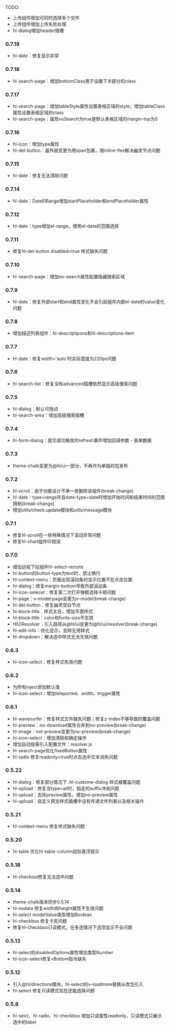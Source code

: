 TODO:

- 上传组件增加可同时选择多个文件
- 上传组件增加上传失败处理
- hl-dialog增加header插槽

### 0.7.19

- hl-date：修复显示异常

### 0.7.18

- hl-search-page：增加bottomClass用于设置下半部分的class

### 0.7.17

- hl-search-page：增加tableStyle属性设置表格区域的style，增加tableClass属性设置表格区域的class
- hl-search-page：属性noSearch为true是默认表格区域的margin-top为0

### 0.7.16

- hl-icon：增加type属性
- hl-del-button：最外层变更为用span包裹，用inline-flex解决幽灵节点问题

### 0.7.15

- hl-date：修复无法清除问题

### 0.7.14

- hl-date：DateElRange增加startPlaceholder和endPlaceholder属性

### 0.7.12

- hl-date：type增加el-range，使用el-date的范围选择

### 0.7.11

- 修复hl-del-button disabled=true 样式缺失问题

### 0.7.10

- hl-search-page：增加no-search属性配置隐藏搜索区域

### 0.7.9

- hl-date：修复外部start和end属性变化不会引起组件内部el-date的value变化问题

### 0.7.8

- 增加描述列表组件：hl-descriptipons和hl-descriptions-item

### 0.7.7

- hl-date：修复width='auto'时实际宽度为220px问题

### 0.7.6

- hl-search-list：修复没有advanced插槽依然显示高级搜索问题

### 0.7.5

- hl-dialog：默认可拖动
- hl-search-area：增加高级搜索插槽

### 0.7.4

- hl-form-dialog：提交成功触发的refresh事件增加回调参数 - 表单数据

### 0.7.3

- theme-chalk变更为@hl/ui一部分，不再作为单独的包发布

### 0.7.2

- hl-scroll：由于功能设计不单一故删除该组件(break-change)
- hl-date：type=range并且date-type=date时增加开始时间和结束时间的范围限制(break-change)
- 增加utils/check.update模块和utils/message模块

### 0.7.1

- 修复hl-scroll在一些特殊情况下滚动异常问题
- 修复hl-chart组件ID错误

### 0.7.0

- 增加远程下拉组件hl-select-remote
- hl-button的button-type为text时，禁止换行
- hl-context-menu：页面出现滚动条时显示位置不在点击位置
- hl-dialog：修复margin-bottom导致外部滚动条
- hl-icon-selecet：修复第二次打开弹框选择卡顿问题
- hl-page：v-model:page变更为v-model(break-change)
- hl-del-button：修复幽灵空白节点
- hl-block-title：样式太丑，增加平面样式
- hl-block-title：color和fonts-size不生效
- HlUiResolver：引入路径从@hl/ui变更为@hl/ui/resolver(break-change)
- hl-edit-info：优化显示，去除无用样式
- hl-dropdown：解决选中样式无法生效问题

### 0.6.3

- hl-icon-select：修复样式失效问题

### 0.6.2

- 为所有inject添加默认值
- hl-icon-select：增加teleported、width、trigger属性

### 0.6.1

- hl-wavesurfer：修复样式文件缺失问题；修复z-index不够导致的覆盖问题
- hl-preview：no-download属性合并到no-preview(break-change)
- hl-image：not-preview变更为no-preview(break-change)
- hl-icon-select：增加清除和确定操作
- 增加自动按需引入配置文件：resolver.js
- hl-search-page优化fixedButton属性
- hl-radio 修复readonly=true时点击选中文本消失问题

### 0.5.22

- hl-dialog：修复部分情况下 .hl-custome-dialog 样式被覆盖问题
- hl-upload：修复当type=all时，指定的suffix冲突问题
- hl-upload：去除preview属性，增加no-preview属性
- hl-upload：自定义预览样式插槽中没有传递文件列表以及相关操作

### 0.5.21

- hl-context-menu 修复样式缺失问题

### 0.5.20

- hl-table 优化hl-table-column鼠标悬浮提示

### 0.5.18

- hl-checkout修复无法选中问题

### 0.5.14

- theme-chalk版本同步0.5.14
- hl-nodata 修复width和height属性不生效问题
- hl-select modelValue类型增加Boolean
- hl-checkbox 修复卡死问题
- 修复hl-checkbox只读模式，在多选情况下选项显示不全问题

### 0.5.13

- hl-select的disabledOptions属性增加类型Number
- hl-icon-select修复vBottom指令缺失

### 0.5.12

- 引入@hl/directions模块，hl-select的v-loadmore替换从改包引入
- hl-select 修复只读模式现在还能选择问题

### 0.5.8

- hl-selct、hl-radio、hl-checkbox 增加只读属性readonly，只读模式只展示选中的label

